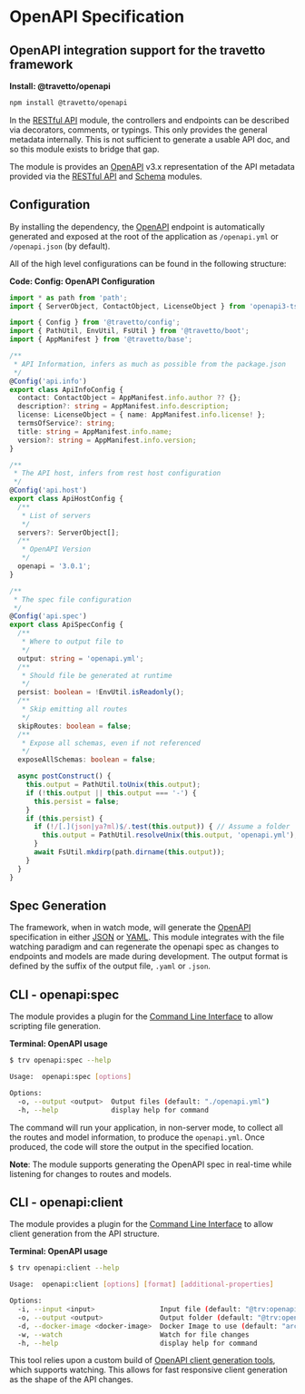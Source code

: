 <!-- This file was generated by @travetto/doc and should not be modified directly -->
<!-- Please modify https://github.com/travetto/travetto/tree/master/module/openapi/doc.ts and execute "npx trv doc" to rebuild -->
# OpenAPI Specification
## OpenAPI integration support for the travetto framework

**Install: @travetto/openapi**
```bash
npm install @travetto/openapi
```

In the [RESTful API](https://github.com/travetto/travetto/tree/master/module/rest#readme "Declarative api for RESTful APIs with support for the dependency injection module.") module, the controllers and endpoints can be described via decorators, comments, or typings. This only provides the general metadata internally. This is not sufficient to generate a usable API doc, and so this module exists to bridge that gap.

The module is provides an [OpenAPI](https://github.com/OAI/OpenAPI-Specification) v3.x representation of the API metadata provided via the [RESTful API](https://github.com/travetto/travetto/tree/master/module/rest#readme "Declarative api for RESTful APIs with support for the dependency injection module.") and [Schema](https://github.com/travetto/travetto/tree/master/module/schema#readme "Data type registry for runtime validation, reflection and binding. ") modules.

## Configuration
By installing the dependency, the [OpenAPI](https://github.com/OAI/OpenAPI-Specification) endpoint is automatically generated and exposed at the root of the application as `/openapi.yml` or `/openapi.json` (by default). 

All of the high level configurations can be found in the following structure:

**Code: Config: OpenAPI Configuration**
```typescript
import * as path from 'path';
import { ServerObject, ContactObject, LicenseObject } from 'openapi3-ts/src/model/OpenApi';

import { Config } from '@travetto/config';
import { PathUtil, EnvUtil, FsUtil } from '@travetto/boot';
import { AppManifest } from '@travetto/base';

/**
 * API Information, infers as much as possible from the package.json
 */
@Config('api.info')
export class ApiInfoConfig {
  contact: ContactObject = AppManifest.info.author ?? {};
  description?: string = AppManifest.info.description;
  license: LicenseObject = { name: AppManifest.info.license! };
  termsOfService?: string;
  title: string = AppManifest.info.name;
  version?: string = AppManifest.info.version;
}

/**
 * The API host, infers from rest host configuration
 */
@Config('api.host')
export class ApiHostConfig {
  /**
   * List of servers
   */
  servers?: ServerObject[];
  /**
   * OpenAPI Version
   */
  openapi = '3.0.1';
}

/**
 * The spec file configuration
 */
@Config('api.spec')
export class ApiSpecConfig {
  /**
   * Where to output file to
   */
  output: string = 'openapi.yml';
  /**
   * Should file be generated at runtime
   */
  persist: boolean = !EnvUtil.isReadonly();
  /**
   * Skip emitting all routes
   */
  skipRoutes: boolean = false;
  /**
   * Expose all schemas, even if not referenced
   */
  exposeAllSchemas: boolean = false;

  async postConstruct() {
    this.output = PathUtil.toUnix(this.output);
    if (!this.output || this.output === '-') {
      this.persist = false;
    }
    if (this.persist) {
      if (!/[.](json|ya?ml)$/.test(this.output)) { // Assume a folder
        this.output = PathUtil.resolveUnix(this.output, 'openapi.yml');
      }
      await FsUtil.mkdirp(path.dirname(this.output));
    }
  }
}
```

## Spec Generation
The framework, when in watch mode, will generate the [OpenAPI](https://github.com/OAI/OpenAPI-Specification) specification in either [JSON](https://www.json.org) or [YAML](https://en.wikipedia.org/wiki/YAML). This module integrates with the file watching paradigm and can regenerate the openapi spec as changes to endpoints and models are made during development.  The output format is defined by the suffix of the output file, `.yaml` or `.json`.  

## CLI - openapi:spec

The module provides a plugin for the [Command Line Interface](https://github.com/travetto/travetto/tree/master/module/cli#readme "CLI infrastructure for travetto framework") to allow scripting file generation.

**Terminal: OpenAPI usage**
```bash
$ trv openapi:spec --help

Usage:  openapi:spec [options]

Options:
  -o, --output <output>  Output files (default: "./openapi.yml")
  -h, --help             display help for command
```

The command will run your application, in non-server mode, to collect all the routes and model information, to produce the `openapi.yml`.  Once produced, the code will store the output in the specified location.

**Note**: The module supports generating the OpenAPI spec in real-time while listening for changes to routes and models.

## CLI - openapi:client

The module provides a plugin for the [Command Line Interface](https://github.com/travetto/travetto/tree/master/module/cli#readme "CLI infrastructure for travetto framework") to allow client generation from the API structure.

**Terminal: OpenAPI usage**
```bash
$ trv openapi:client --help

Usage:  openapi:client [options] [format] [additional-properties]

Options:
  -i, --input <input>                Input file (default: "@trv:openapi/openapi.yml")
  -o, --output <output>              Output folder (default: "@trv:openapi/api-client")
  -d, --docker-image <docker-image>  Docker Image to use (default: "arcsine/openapi-generator:latest")
  -w, --watch                        Watch for file changes
  -h, --help                         display help for command
```

This tool relies upon a custom build of [OpenAPI client generation tools](https://github.com/OpenAPITools/openapi-generator), which supports watching.  This allows for fast responsive client generation as the shape of the API changes.
